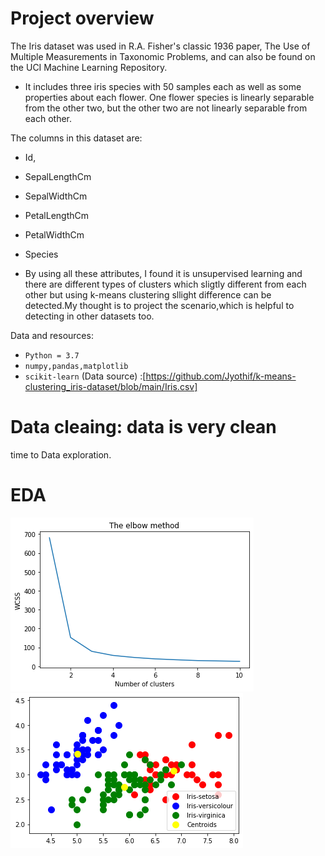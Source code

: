 # Project overview
The Iris dataset was used in R.A. Fisher's classic 1936 paper, The Use of Multiple Measurements in Taxonomic Problems, and can also be found on the UCI Machine Learning Repository.
* It includes three iris species with 50 samples each as well as some properties about each flower. One flower species is linearly separable from the other two, but the other two are not linearly separable from each other.

The columns in this dataset are:
* Id,
* SepalLengthCm
* SepalWidthCm
* PetalLengthCm
* PetalWidthCm
* Species

 * By using all these attributes, I found it is unsupervised learning and there are different types of clusters which sligtly different from each other but using k-means  clustering sllight difference can be detected.My thought is to project the scenario,which is helpful to detecting in other datasets too.
 
 Data and resources:
 * `Python = 3.7`
 * `numpy,pandas,matplotlib`
 * `scikit-learn`
 (Data source) :[https://github.com/Jyothif/k-means-clustering_iris-dataset/blob/main/Iris.csv]
 
# Data cleaing: data is very clean
time to Data exploration.

# EDA
![](https://github.com/Jyothif/k-means-clustering_iris-dataset/blob/main/images/kmeans.png)
![](https://github.com/Jyothif/k-means-clustering_iris-dataset/blob/main/images/km1.png)
